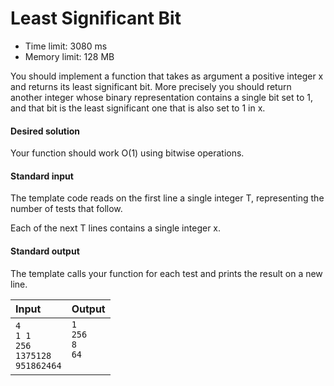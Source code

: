 # Least Significant Bit
* Time limit: 3080 ms
* Memory limit: 128 MB

You should implement a function that takes as argument a positive integer x and returns its least significant bit. More precisely you should return another integer whose binary representation contains a single bit set to 1, and that bit is the least significant one that is also set to 1 in x.

#### Desired solution
Your function should work O(1) using bitwise operations.

#### Standard input
The template code reads on the first line a single integer T, representing the number of tests that follow.

Each of the next T lines contains a single integer x.

#### Standard output
The template calls your function for each test and prints the result on a new line.


| Input | Output |
| :- | :- |
| `4`<br/>`1 1`<br/>`256`<br/>`1375128`<br/>`951862464` | `1`<br/>`256`<br/>`8`<br/>`64`<br/><br/> |
